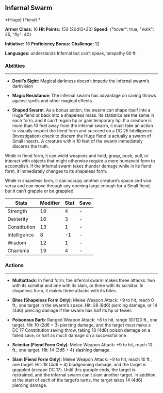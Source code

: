 ## Infernal Swarm
*(Huge) (Fiend) *

**Armor Class:** 16
**Hit Points:** 150 (20d12+20)
**Speed:** {"hover": true, "walk": 25, "fly": 40}

**Initiative:** 16
**Proficiency Bonus:**
**Challenge:** 12

**Languages:** understands Infernal but can’t speak, telepathy 60 ft.

### Abilities
 --- 
- **Devil’s Sight**: Magical darkness doesn’t impede the infernal swarm’s darkvision

- **Magic Resistance**: The infernal swarm has advantage on saving throws against spells and other magical effects.

- **Shaped Swarm**: As a bonus action, the swarm can shape itself into a Huge fiend or back into a shapeless mass. Its statistics are the same in each form, and it can’t regain hp or gain temporary hp. If a creature is more than 10 feet away from the infernal swarm, it must take an action to visually inspect the fiend form and succeed on a DC 25 Intelligence (Investigation) check to discern the Huge fiend is actually a swarm of Small insects. A creature within 10 feet of the swarm immediately discerns the truth.

While in fiend form, it can wield weapons and hold, grasp, push, pull, or interact with objects that might otherwise require a more humanoid form to accomplish. If the infernal swarm takes thunder damage while in its fiend form, it immediately changes to its shapeless form.

While in shapeless form, it can occupy another creature’s space and vice versa and can move through any opening large enough for a Small fiend, but it can’t grapple or be grappled.



| Stats | Modifier | Stat | Save
| ---- | ---- | ---- | ---- |
| Strength | 18 | 4 | - |
| Dexterity | 16 | 3 | - |
| Constitution | 13 | 1 | - |
| Intelligence | 8 | -1 | - |
| Wisdom | 12 | 1 | - |
| Charisma | 19 | 4 | - |

### Actions
 --- 
- **Multiattack**: In fiend form, the infernal swarm makes three attacks: two with its scimitar and one with its slam, or three with its scimitar. In shapeless form, it makes three attacks with its bites.

- **Bites (Shapeless Form Only)**: Melee Weapon Attack: +9 to hit, reach 0 ft., one target in the swarm’s space. Hit: 28 (8d6) piercing damage, or 14 (4d6) piercing damage if the swarm has half its hp or fewer.

- **Poisonous Barb**: Ranged Weapon Attack: +8 to hit, range 30/120 ft., one target. Hit: 10 (2d6 + 3) piercing damage, and the target must make a DC 17 Constitution saving throw, taking 18 (4d8) poison damage on a failed save, or half as much damage on a successful one.

- **Scimitar (Fiend Form Only)**: Melee Weapon Attack: +9 to hit, reach 10 ft., one target. Hit: 14 (3d6 + 4) slashing damage.

- **Slam (Fiend Form Only)**: Melee Weapon Attack: +9 to hit, reach 10 ft., one target. Hit: 18 (4d6 + 4) bludgeoning damage, and the target is grappled (escape DC 17). Until this grapple ends, the target is restrained, and the infernal swarm can’t slam another target. In addition, at the start of each of the target’s turns, the target takes 14 (4d6) piercing damage.

